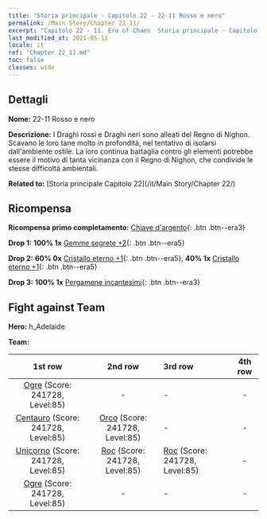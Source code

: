 ```yaml
---
title: "Storia principale - Capitolo 22 - 22-11 Rosso e nero"
permalink: /Main Story/Chapter 22_11/
excerpt: "Capitolo 22 - 11. Era of Chaos  Storia principale - Capitolo 22_11. 22-11 Rosso e nero"
last_modified_at: 2021-05-11
locale: it
ref: "Chapter 22_11.md"
toc: false
classes: wide
---
```


## Dettagli

 **Nome:** 22-11 Rosso e nero

 **Descrizione:** I Draghi rossi e Draghi neri sono alleati del Regno di Nighon. Scavano le loro tane molto in profondità, nel tentativo di isolarsi dall'ambiente ostile. La loro continua battaglia contro gli elementi potrebbe essere il motivo di tanta vicinanza con il Regno di Nighon, che condivide le stesse difficoltà ambientali.

 **Related to:** [Storia principale Capitolo 22](/it/Main Story/Chapter 22/)

## Ricompensa

 **Ricompensa primo completamento:** [Chiave d'argento](/ItemsIT/con_693/){: .btn .btn--era3}

 **Drop 1:** **100% 1x** [Gemme segrete +2](/ItemsIT/mat_79/){: .btn .btn--era5}

 **Drop 2:** **60% 0x** [Cristallo eterno +1](/ItemsIT/mat_73/){: .btn .btn--era5}, **40% 1x** [Cristallo eterno +1](/ItemsIT/mat_73/){: .btn .btn--era5}

 **Drop 3:** **100% 1x** [Pergamene incantesimi](/ItemsIT/con_694/){: .btn .btn--era3}


## Fight against Team
 **Hero:** h_Adelaide

 **Team:**


  | 1st row | 2nd row | 3rd row | 4th row |
  |:----:|:----:|:----|:----:|
  | [Ogre](/it/units/Ogre/) (Score: 241728, Level:85)  | - | - | - |
  | [Centauro](/it/units/Centaur/) (Score: 241728, Level:85)  | [Orco](/it/units/Orc/) (Score: 241728, Level:85)  | - | - |
  | [Unicorno](/it/units/Unicorn/) (Score: 241728, Level:85)  | [Roc](/it/units/Roc/) (Score: 241728, Level:85)  | [Roc](/it/units/Roc/) (Score: 241728, Level:85)  | - |
  | [Ogre](/it/units/Ogre/) (Score: 241728, Level:85)  | - | - | - |


